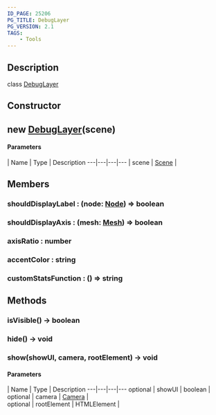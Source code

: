 ```yaml
---
ID_PAGE: 25206
PG_TITLE: DebugLayer
PG_VERSION: 2.1
TAGS:
    - Tools
---
```

## Description

class [DebugLayer](/classes/2.4/DebugLayer)



## Constructor

## new [DebugLayer](/classes/2.4/DebugLayer)(scene)



#### Parameters
 | Name | Type | Description
---|---|---|---
 | scene | [Scene](/classes/2.4/Scene) |    

## Members

### shouldDisplayLabel : (node: [Node](/classes/2.4/Node)) =&gt; boolean



### shouldDisplayAxis : (mesh: [Mesh](/classes/2.4/Mesh)) =&gt; boolean



### axisRatio : number



### accentColor : string



### customStatsFunction : () =&gt; string



## Methods

### isVisible() &rarr; boolean


### hide() &rarr; void


### show(showUI, camera, rootElement) &rarr; void



#### Parameters
 | Name | Type | Description
---|---|---|---
optional | showUI | boolean |    
optional | camera | [Camera](/classes/2.4/Camera) |    
optional | rootElement | HTMLElement |  
